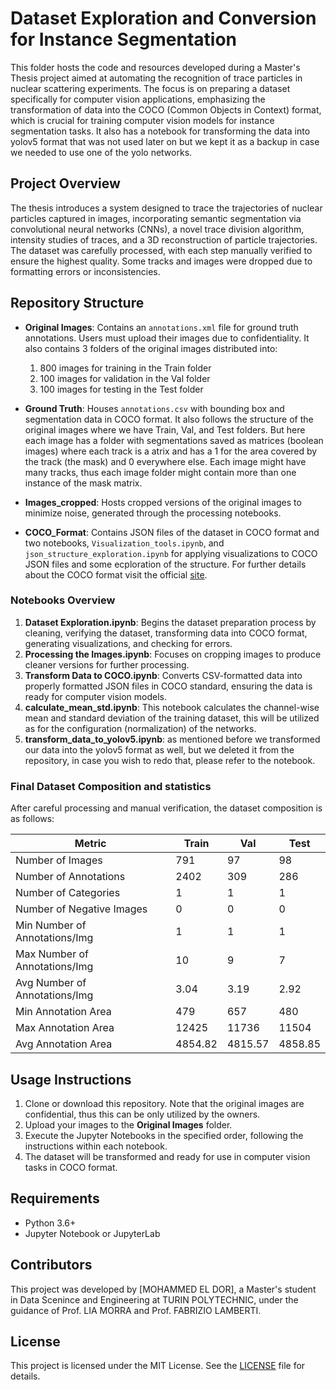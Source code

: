 # Dataset Exploration and Conversion for Instance Segmentation

This folder hosts the code and resources developed during a Master's Thesis project aimed at automating the recognition of trace particles in nuclear scattering experiments. The focus is on preparing a dataset specifically for computer vision applications, emphasizing the transformation of data into the COCO (Common Objects in Context) format, which is crucial for training computer vision models for instance segmentation tasks. It also has a notebook for transforming the data into yolov5 format that was not used later on but we kept it as a backup in case we needed to use one of the yolo networks.

## Project Overview

The thesis introduces a system designed to trace the trajectories of nuclear particles captured in images, incorporating semantic segmentation via convolutional neural networks (CNNs), a novel trace division algorithm, intensity studies of traces, and a 3D reconstruction of particle trajectories. The dataset was carefully processed, with each step manually verified to ensure the highest quality. Some tracks and images were dropped due to formatting errors or inconsistencies.

## Repository Structure

- **Original Images**: Contains an `annotations.xml` file for ground truth annotations. Users must upload their images due to confidentiality. It also contains 3 folders of the original images distributed into:

	1. 800 images for training in the Train folder
	2. 100 images for validation in the Val folder
	3. 100 images for testing in the Test folder

- **Ground Truth**: Houses `annotations.csv` with bounding box and segmentation data in COCO format. It also follows the structure of the original images where we have Train, Val, and Test folders. But here each image has a folder with segmentations saved as matrices (boolean images) where each track is a atrix and has a 1 for the area covered by the track (the mask) and 0 everywhere else. Each image might have many tracks, thus each image folder might contain more than one instance of the mask matrix.

- **Images_cropped**: Hosts cropped versions of the original images to minimize noise, generated through the processing notebooks.

- **COCO_Format**: Contains JSON files of the dataset in COCO format and two notebooks, `Visualization_tools.ipynb`, and `json_structure_exploration.ipynb` for applying visualizations to COCO JSON files and some ecploration of the structure. For further details about the COCO format visit the official [site](https://cocodataset.org/#home).

### Notebooks Overview

1. **Dataset Exploration.ipynb**: Begins the dataset preparation process by cleaning, verifying the dataset, transforming data into COCO format, generating visualizations, and checking for errors.
2. **Processing the Images.ipynb**: Focuses on cropping images to produce cleaner versions for further processing.
3. **Transform Data to COCO.ipynb**: Converts CSV-formatted data into properly formatted JSON files in COCO standard, ensuring the data is ready for computer vision models.
4. **calculate_mean_std.ipynb**: This notebook calculates the channel-wise mean and standard deviation of the training dataset, this will be utilized as for the configuration (normalization) of the networks.
5. **transform_data_to_yolov5.ipynb**: as mentioned before we transformed our data into the yolov5 format as well, but we deleted it from the repository, in case you wish to redo that, please refer to the notebook.

### Final Dataset Composition and statistics

After careful processing and manual verification, the dataset composition is as follows:

| Metric                         | Train                 | Val                   | Test                  |
|--------------------------------|-----------------------|-----------------------|-----------------------|
| Number of Images               | 791                   | 97                    | 98                    |
| Number of Annotations          | 2402                  | 309                   | 286                   |
| Number of Categories           | 1                     | 1                     | 1                     |
| Number of Negative Images      | 0                     | 0                     | 0                     |
| Min Number of Annotations/Img  | 1                     | 1                     | 1                     |
| Max Number of Annotations/Img  | 10                    | 9                     | 7                     |
| Avg Number of Annotations/Img  | 3.04                  | 3.19                  | 2.92                  |
| Min Annotation Area            | 479                   | 657                   | 480                   |
| Max Annotation Area            | 12425                 | 11736                 | 11504                 |
| Avg Annotation Area            | 4854.82               | 4815.57               | 4858.85               |



## Usage Instructions

1. Clone or download this repository. Note that the original images are confidential, thus this can be only utilized by the owners.
2. Upload your images to the **Original Images** folder.
3. Execute the Jupyter Notebooks in the specified order, following the instructions within each notebook.
4. The dataset will be transformed and ready for use in computer vision tasks in COCO format.

## Requirements

- Python 3.6+
- Jupyter Notebook or JupyterLab

## Contributors

This project was developed by [MOHAMMED EL DOR], a Master's student in Data Scenince and  Engineering at TURIN POLYTECHNIC, under the guidance of Prof. LIA MORRA and Prof. FABRIZIO LAMBERTI.

## License

This project is licensed under the MIT License. See the [LICENSE](LICENSE) file for details.

